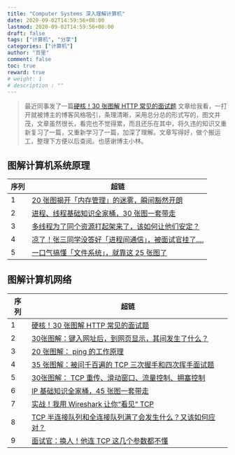 ```yaml
---
title: "Computer Systems 深入理解计算机"
date: 2020-09-02T14:59:56+08:00
lastmod: 2020-09-02T14:59:56+08:00
draft: false
tags: ["计算机", "分享"]
categories: ["计算机"]
author: "百里"
comment: false
toc: true
reward: true
# weight: 1
# description : ""
---
```


> 最近同事发了一篇[硬核！30 张图解 HTTP 常见的面试题](https://www.cnblogs.com/xiaolincoding/p/12442435.html) 文章给我看，一打开就被博主的博客风格吸引，条理清晰，采用总分总的形式写的，图文并茂，文章虽然很长，看完也不觉得累，而且还乐在其中，将久违的知识又重新复习了一篇，又重新学习了一篇，加深了理解。文章写得好，做个搬运工，整理下方便以后查阅。也感谢博主小林。

## 图解计算机系统原理

| 序列 | 超链                                                         |
| ---- | ------------------------------------------------------------ |
| 1    | [20 张图揭开「内存管理」的迷雾，瞬间豁然开朗](https://www.cnblogs.com/xiaolincoding/p/13213699.html) |
| 2    | [进程、线程基础知识全家桶，30 张图一套带走](https://www.cnblogs.com/xiaolincoding/p/13289992.html) |
| 3    | [多线程为了同个资源打起架来了，该如何让他们安定？](https://www.cnblogs.com/xiaolincoding/p/13346658.html) |
| 4    | [凉了！张三同学没答好「进程间通信」，被面试官挂了....](https://www.cnblogs.com/xiaolincoding/p/13402297.html) |
| 5    | [一口气搞懂「文件系统」，就靠这 25 张图了](https://www.cnblogs.com/xiaolincoding/p/13499209.html) |

## 图解计算机网络

| 序列 | 超链                                                         |
| ---- | ------------------------------------------------------------ |
| 1    | [硬核！30 张图解 HTTP 常见的面试题](https://www.cnblogs.com/xiaolincoding/p/12442435.html) |
| 2    | [30张图解：键入网址后，到网页显示，其间发生了什么？](https://www.cnblogs.com/xiaolincoding/p/12508499.html) |
| 3    | [20 张图解： ping 的工作原理](https://www.cnblogs.com/xiaolincoding/p/12571184.html) |
| 4    | [35 张图解：被问千百遍的 TCP 三次握手和四次挥手面试题](https://www.cnblogs.com/xiaolincoding/p/12638546.html) |
| 5    | [30张图解： TCP 重传、滑动窗口、流量控制、拥塞控制](https://www.cnblogs.com/xiaolincoding/p/12732052.html) |
| 6    | [IP 基础知识全家桶，45 张图一套带走](https://www.cnblogs.com/xiaolincoding/p/12830287.html) |
| 7    | [实战！我用 Wireshark 让你“看见“ TCP](https://www.cnblogs.com/xiaolincoding/p/12922927.html) |
| 8    | [TCP 半连接队列和全连接队列满了会发生什么？又该如何应对？](https://www.cnblogs.com/xiaolincoding/p/12995358.html) |
| 9    | [面试官：换人！他连 TCP 这几个参数都不懂](https://www.cnblogs.com/xiaolincoding/p/13067971.html) |

